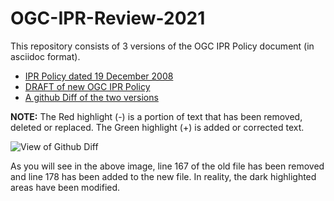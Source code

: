 # OGC-IPR-Review-2021

This repository consists of 3 versions of the OGC IPR Policy document (in asciidoc format).

* [IPR Policy dated 19 December 2008](https://github.com/opengeospatial/OGC-IPR-Review-2021/blob/main/ogc_ipr_policy_old.adoc)
* [DRAFT of new OGC IPR Policy](https://github.com/opengeospatial/OGC-IPR-Review-2021/blob/main/ogc_ipr_policy_new.adoc)
* [A github Diff of the two versions](https://github.com/opengeospatial/OGC-IPR-Review-2021/commit/2a18c73273d91160ea2f0e598d63ef3185081845)

**NOTE:** The Red highlight (-) is a portion of text that has been removed, deleted or replaced.  The Green highlight (+) is added or corrected text.

![View of Github Diff](https://github.com/opengeospatial/OGC-IPR-Review-2021/blob/main/resources/Screen%20Shot%202021-06-25%20at%201.18.28%20PM.png)

As you will see in the above image, line 167 of the old file has been removed and line 178 has been added to the new file.  In reality, the dark highlighted areas have been modified. 
